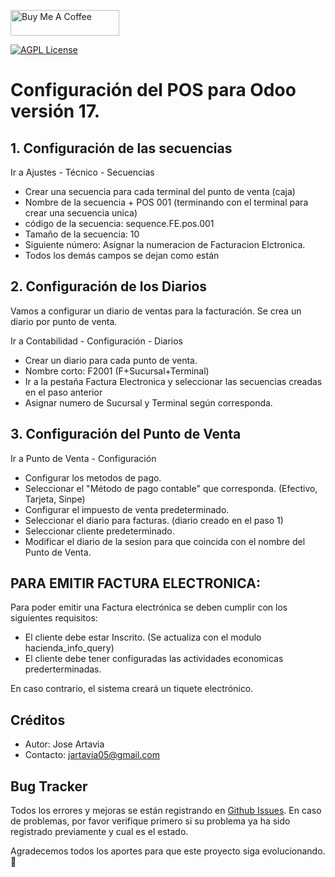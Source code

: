 
<a href="buymeacoffee.com/jartavia05" target="_blank"><img src="https://cdn.buymeacoffee.com/buttons/default-yellow.png" alt="Buy Me A Coffee" height="41" width="174"></a>

 
[![AGPL License](https://img.shields.io/badge/license-AGPL--3-blue.svg)](https://www.gnu.org/licenses/agpl-3.0-standalone.html)


# Configuración del POS para Odoo versión 17.

## 1. Configuración de las secuencias

Ir a Ajustes - Técnico - Secuencias

* Crear una secuencia para cada terminal del punto de venta (caja)
* Nombre de la secuencia + POS 001 (terminando con el terminal para crear una secuencia unica)
* código de la secuencia: sequence.FE.pos.001
* Tamaño de la secuencia: 10
* Siguiente número: Asignar la numeracion de Facturacion Elctronica.
* Todos los demás campos se dejan como están


## 2. Configuración de los Diarios

Vamos a configurar un diario de ventas para la facturación. Se crea un diario por punto de venta.

Ir a Contabilidad - Configuración - Diarios

* Crear un diario para cada punto de venta.
* Nombre corto: F2001 (F+Sucursal+Terminal)
* Ir a la pestaña Factura Electronica y seleccionar las secuencias creadas en el paso anterior
* Asignar numero de Sucursal y Terminal según corresponda.

## 3. Configuración del Punto de Venta

Ir a Punto de Venta - Configuración 

* Configurar los metodos de pago.
* Seleccionar el "Método de pago contable" que corresponda. (Efectivo, Tarjeta, Sinpe)
* Configurar el impuesto de venta predeterminado.
* Seleccionar el diario para facturas. (diario creado en el paso 1)
* Seleccionar cliente predeterminado.
* Modificar el diario de la sesion para que coincida con el nombre del Punto de Venta.


## PARA EMITIR FACTURA ELECTRONICA: 

Para poder emitir una Factura electrónica se deben cumplir con los siguientes requisitos:

* El cliente debe estar Inscrito. (Se actualiza con el modulo hacienda_info_query)
* El cliente debe tener configuradas las actividades economicas prederterminadas.

En caso contrario, el sistema creará un tiquete electrónico.

Créditos
-------
* Autor: Jose Artavia
* Contacto: jartavia05@gmail.com


Bug Tracker
-----------
Todos los errores y mejoras se están registrando en [Github Issues](https://github.com/OdooFeCR/FE-CR/issues). En caso de problemas, por favor verifique primero si su problema ya ha sido registrado previamente y cual es el estado.

Agradecemos todos los aportes para que este proyecto siga evolucionando. 💙
